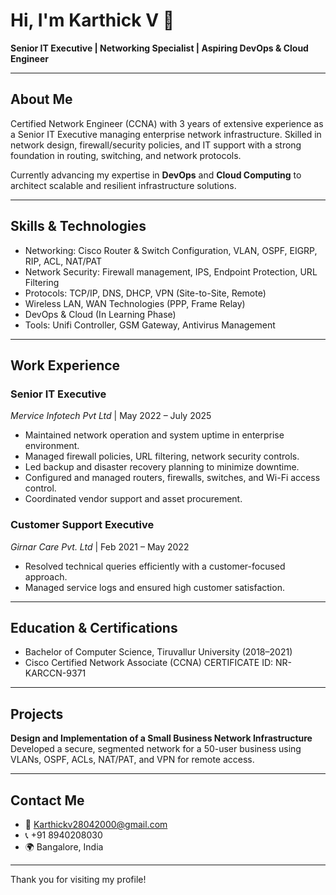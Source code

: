 # Hi, I'm Karthick V 👋

**Senior IT Executive | Networking Specialist | Aspiring DevOps & Cloud Engineer**

---

## About Me
Certified Network Engineer (CCNA) with 3 years of extensive experience as a Senior IT Executive managing enterprise network infrastructure. Skilled in network design, firewall/security policies, and IT support with a strong foundation in routing, switching, and network protocols.

Currently advancing my expertise in **DevOps** and **Cloud Computing** to architect scalable and resilient infrastructure solutions.

---

## Skills & Technologies
- Networking: Cisco Router & Switch Configuration, VLAN, OSPF, EIGRP, RIP, ACL, NAT/PAT
- Network Security: Firewall management, IPS, Endpoint Protection, URL Filtering
- Protocols: TCP/IP, DNS, DHCP, VPN (Site-to-Site, Remote)
- Wireless LAN, WAN Technologies (PPP, Frame Relay)
- DevOps & Cloud (In Learning Phase)
- Tools: Unifi Controller, GSM Gateway, Antivirus Management

---

## Work Experience

### Senior IT Executive  
*Mervice Infotech Pvt Ltd* | May 2022 – July 2025  
- Maintained network operation and system uptime in enterprise environment.
- Managed firewall policies, URL filtering, network security controls.
- Led backup and disaster recovery planning to minimize downtime.
- Configured and managed routers, firewalls, switches, and Wi-Fi access control.
- Coordinated vendor support and asset procurement.

### Customer Support Executive  
*Girnar Care Pvt. Ltd* | Feb 2021 – May 2022  
- Resolved technical queries efficiently with a customer-focused approach.
- Managed service logs and ensured high customer satisfaction.

---

## Education & Certifications
- Bachelor of Computer Science, Tiruvallur University (2018–2021)
- Cisco Certified Network Associate (CCNA) CERTIFICATE ID: NR-KARCCN-9371

---

## Projects
**Design and Implementation of a Small Business Network Infrastructure**  
Developed a secure, segmented network for a 50-user business using VLANs, OSPF, ACLs, NAT/PAT, and VPN for remote access.

---

## Contact Me
- 📧 Karthickv28042000@gmail.com  
- 📞 +91 8940208030  
- 🌍 Bangalore, India

---

Thank you for visiting my profile!  
